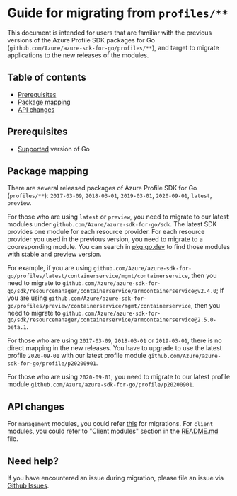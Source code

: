 # Guide for migrating from `profiles/**`

This document is intended for users that are familiar with the previous versions of the Azure Profile SDK packages for Go (`github.com/Azure/azure-sdk-for-go/profiles/**`), and target to migrate applications to the new releases of the modules.

## Table of contents

- [Prerequisites](#prerequisites)
- [Package mapping](#package-mapping)
- [API changes](#api-changes)

## Prerequisites

- [Supported](https://aka.ms/azsdk/go/supported-versions) version of Go

## Package mapping

There are several released packages of Azure Profile SDK for Go (`profiles/**`): `2017-03-09`, `2018-03-01`, `2019-03-01`, `2020-09-01`, `latest`, `preview`.

For those who are using `latest` or `preview`, you need to migrate to our latest modules under `github.com/Azure/azure-sdk-for-go/sdk`. The latest SDK provides one module for each resource provider. For each resource provider you used in the previous version, you need to migrate to a cooresponding module. You can search in [pkg.go.dev](https://pkg.go.dev/github.com/Azure/azure-sdk-for-go) to find those modules with stable and preview version.

For example, if you are using `github.com/Azure/azure-sdk-for-go/profiles/latest/containerservice/mgmt/containerservice`, then you need to migrate to `github.com/Azure/azure-sdk-for-go/sdk/resourcemanager/containerservice/armcontainerservice@v2.4.0`; if you are using `github.com/Azure/azure-sdk-for-go/profiles/preview/containerservice/mgmt/containerservice`, then you need to migrate to `github.com/Azure/azure-sdk-for-go/sdk/resourcemanager/containerservice/armcontainerservice@2.5.0-beta.1`.

For those who are using `2017-03-09`, `2018-03-01` or `2019-03-01`, there is no direct mapping in the new releases. You have to upgrade to use the latest profile `2020-09-01` with our latest profile module `github.com/Azure/azure-sdk-for-go/profile/p20200901`.

For those who are using `2020-09-01`, you need to migrate to our latest profile module `github.com/Azure/azure-sdk-for-go/profile/p20200901`.

## API changes

For `management` modules, you could refer [this](https://aka.ms/azsdk/go/mgmt/migration) for migrations. For `client` modules, you could refer to "Client modules" section in the [README.md](https://github.com/Azure/azure-sdk-for-go/blob/main/README.md#client-modules) file.

## Need help?

If you have encountered an issue during migration, please file an issue via [Github Issues](https://github.com/Azure/azure-sdk-for-go/issues).
